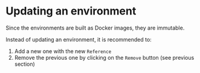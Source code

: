 # Updating an environment

Since the environments are built as Docker images, they are immutable.

Instead of updating an environment, it is recommended to:

1. Add a new one with the new `Reference`
2. Remove the previous one by clicking on the `Remove` button (see previous section)
